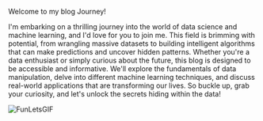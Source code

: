 Welcome to my blog Journey!

I'm embarking on a thrilling journey into the world of data science and machine learning, and I'd love for you to join me.  This field is brimming with potential, from wrangling massive datasets to building intelligent algorithms that can make predictions and uncover hidden patterns.  Whether you're a data enthusiast or simply curious about the future, this blog is designed to be accessible and informative.  We'll explore the fundamentals of data manipulation, delve into different machine learning techniques, and discuss real-world applications that are transforming our lives.  So buckle up, grab your curiosity, and let's unlock the secrets hiding within the data!

![FunLetsGIF](https://github.com/coding4vinayak/coding4vinayak.github.io/assets/85548902/a8313258-f43e-44e3-bec4-f838d6c8df0c)
